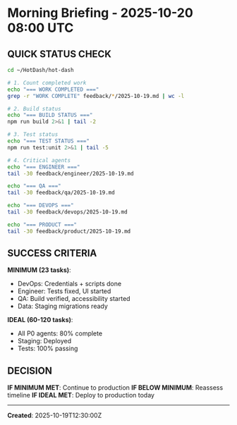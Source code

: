 # Morning Briefing - 2025-10-20 08:00 UTC

## QUICK STATUS CHECK

```bash
cd ~/HotDash/hot-dash

# 1. Count completed work
echo "=== WORK COMPLETED ==="
grep -r "WORK COMPLETE" feedback/*/2025-10-19.md | wc -l

# 2. Build status
echo "=== BUILD STATUS ==="
npm run build 2>&1 | tail -2

# 3. Test status
echo "=== TEST STATUS ==="
npm run test:unit 2>&1 | tail -5

# 4. Critical agents
echo "=== ENGINEER ==="
tail -30 feedback/engineer/2025-10-19.md

echo "=== QA ==="
tail -30 feedback/qa/2025-10-19.md

echo "=== DEVOPS ==="
tail -30 feedback/devops/2025-10-19.md

echo "=== PRODUCT ==="
tail -30 feedback/product/2025-10-19.md
```

## SUCCESS CRITERIA

**MINIMUM (23 tasks)**:
- DevOps: Credentials + scripts done
- Engineer: Tests fixed, UI started
- QA: Build verified, accessibility started
- Data: Staging migrations ready

**IDEAL (60-120 tasks)**:
- All P0 agents: 80% complete
- Staging: Deployed
- Tests: 100% passing

## DECISION

**IF MINIMUM MET**: Continue to production
**IF BELOW MINIMUM**: Reassess timeline
**IF IDEAL MET**: Deploy to production today

---

**Created**: 2025-10-19T12:30:00Z

